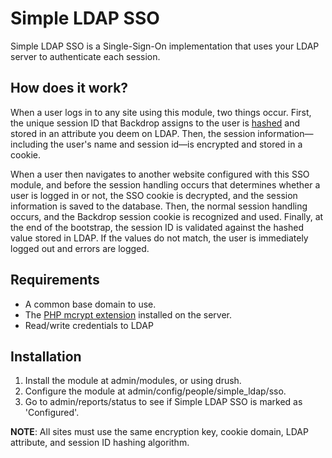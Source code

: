 # Simple LDAP SSO
Simple LDAP SSO is a Single-Sign-On implementation that uses your LDAP server to authenticate each session.

## How does it work?
When a user logs in to any site using this module, two things occur. First, the unique session ID that Backdrop assigns to the user is [hashed](http://en.wikipedia.org/wiki/Hash_function) and stored in an attribute you deem on LDAP. Then, the session information—including the user's name and session id—is encrypted and stored in a cookie.

When a user then navigates to another website configured with this SSO module, and before the session handling occurs that determines whether a user is logged in or not, the SSO cookie is decrypted, and the session information is saved to the database. Then, the normal session handling occurs, and the Backdrop session cookie is recognized and used. Finally, at the end of the bootstrap, the session ID is validated against the hashed value stored in LDAP. If the values do not match, the user is immediately logged out and errors are logged.

## Requirements
- A common base domain to use.
- The [PHP mcrypt extension](http://php.net/mcrypt) installed on the server.
- Read/write credentials to LDAP

## Installation
1. Install the module at admin/modules, or using drush.
2. Configure the module at admin/config/people/simple_ldap/sso.
3. Go to admin/reports/status to see if Simple LDAP SSO is marked as 'Configured'.

**NOTE**: All sites must use the same encryption key, cookie domain, LDAP attribute, and session ID hashing algorithm.